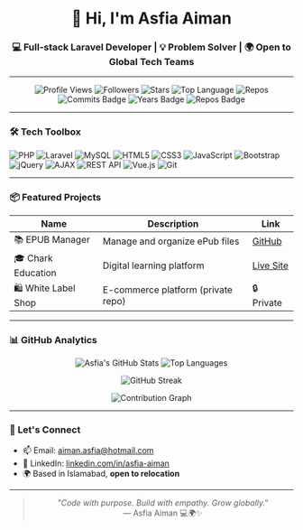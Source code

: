 <div align="center">

# 👋 Hi, I'm Asfia Aiman  
### 💻 Full-stack Laravel Developer | 💡 Problem Solver | 🌍 Open to Global Tech Teams  

</div>

---

<div align="center">

![Profile Views](https://komarev.com/ghpvc/?username=asfiaaiman&style=flat-square&color=0abde3)
![Followers](https://img.shields.io/github/followers/asfiaaiman?style=flat-square&color=0984e3)
![Stars](https://img.shields.io/github/stars/asfiaaiman?style=flat-square&color=f39c12)
![Top Language](https://img.shields.io/github/languages/top/asfiaaiman/epub-manager?style=flat-square&color=ff7675)
![Repos](https://img.shields.io/badge/Public%20Repos-20+-6c5ce7?style=flat-square)
![Commits Badge](https://badges.pufler.dev/commits/monthly/asfiaaiman)
![Years Badge](https://badges.pufler.dev/years/asfiaaiman)
![Repos Badge](https://badges.pufler.dev/repos/asfiaaiman)

</div>

---

### 🛠️ Tech Toolbox

![PHP](https://img.shields.io/badge/PHP-777BB4?style=for-the-badge&logo=php&logoColor=white)
![Laravel](https://img.shields.io/badge/Laravel-FB503B?style=for-the-badge&logo=laravel&logoColor=white)
![MySQL](https://img.shields.io/badge/MySQL-00758F?style=for-the-badge&logo=mysql&logoColor=white)
![HTML5](https://img.shields.io/badge/HTML5-E34F26?style=for-the-badge&logo=html5&logoColor=white)
![CSS3](https://img.shields.io/badge/CSS3-1572B6?style=for-the-badge&logo=css3&logoColor=white)
![JavaScript](https://img.shields.io/badge/JavaScript-F7DF1E?style=for-the-badge&logo=javascript&logoColor=black)
![Bootstrap](https://img.shields.io/badge/Bootstrap-563D7C?style=for-the-badge&logo=bootstrap&logoColor=white)
![jQuery](https://img.shields.io/badge/jQuery-0769AD?style=for-the-badge&logo=jquery&logoColor=white)
![AJAX](https://img.shields.io/badge/AJAX-007FFF?style=for-the-badge)
![REST API](https://img.shields.io/badge/REST%20API-005571?style=for-the-badge)
![Vue.js](https://img.shields.io/badge/Vue.js-4FC08D?style=for-the-badge&logo=vue.js&logoColor=white)
![Git](https://img.shields.io/badge/Git-F05032?style=for-the-badge&logo=git&logoColor=white)

---

### 📦 Featured Projects

| Name | Description | Link |
|------|-------------|------|
| 📚 EPUB Manager | Manage and organize ePub files | [GitHub](https://github.com/asfiaaiman/epub-manager) |
| 🎓 Chark Education | Digital learning platform | [Live Site](https://charkeducation.net) |
| 🛍️ White Label Shop | E-commerce platform (private repo) | 🔒 Private |

---

### 📊 GitHub Analytics

<div align="center">

![Asfia's GitHub Stats](https://github-readme-stats.vercel.app/api?username=asfiaaiman&show_icons=true&theme=tokyonight&border_radius=10)
![Top Languages](https://github-readme-stats.vercel.app/api/top-langs/?username=asfiaaiman&layout=compact&theme=tokyonight&border_radius=10)

![GitHub Streak](https://github-readme-streak-stats.herokuapp.com?user=asfiaaiman&theme=tokyonight&hide_border=false)

![Contribution Graph](https://github-readme-activity-graph.vercel.app/graph?username=asfiaaiman&theme=tokyo-night&hide_border=true)

</div>

---

### 💼 Let's Connect

- 📫 Email: [aiman.asfia@hotmail.com](mailto:aiman.asfia@hotmail.com)  
- 💼 LinkedIn: [linkedin.com/in/asfia-aiman](https://www.linkedin.com/in/asfia-aiman/)  
- 🌍 Based in Islamabad, **open to relocation**

---

<div align="center">

> *"Code with purpose. Build with empathy. Grow globally."*  
> — Asfia Aiman 💻🌍✨

</div>
